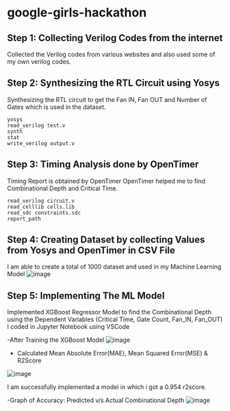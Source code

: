 # google-girls-hackathon

## Step 1: Collecting Verilog Codes from the internet
Collected the Verilog codes from various websites and also used some of my own verilog codes.

## Step 2: Synthesizing the RTL Circuit using Yosys
Synthesizing the RTL circuit to get the Fan IN, Fan OUT and Number of Gates which is used in the dataset.
```
yosys
read_verilog test.v
synth
stat
write_verilog output.v
```

## Step 3: Timing Analysis done by OpenTimer
Timing Report is obtained by OpenTimer
OpenTimer helped me to find Combinational Depth and Critical Time.
```
read_verilog circuit.v
read_celllib cells.lib
read_sdc constraints.sdc
report_path
```

## Step 4: Creating Dataset by collecting Values from Yosys and OpenTimer in CSV File
I am able to create a total of 1000 dataset and used in my Machine Learning Model
![image](https://github.com/user-attachments/assets/812aa0bb-42e8-4eeb-99ef-4f0bdf673b21)


## Step 5: Implementing The ML Model
Implemented XGBoost Regressor Model to find the Combinational Depth using the Dependent Variables (Critical Time, Gate Count, Fan_IN, Fan_OUT)
I coded in Jupyter Notebook using VSCode

-After Training the XGBoost Model
![image](https://github.com/user-attachments/assets/c654137a-2672-41e2-a599-4195eaa81d73)

- Calculated Mean Absolute Error(MAE), Mean Squared Error(MSE) & R2Score

![image](https://github.com/user-attachments/assets/e30ca49f-dd16-48cd-858d-2f8f319c0462)

I am successfully implemented a model in which i got a 0.954 r2score.

-Graph of Accuracy: Predicted v/s Actual Combinational Depth
![image](https://github.com/user-attachments/assets/f1587652-c14c-4733-b2e3-026af4e3b18f)

